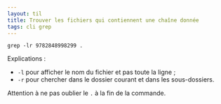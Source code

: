 ```yaml
---
layout: til
title: Trouver les fichiers qui contiennent une chaîne donnée
tags: cli grep
---
```


```
grep -lr 9782848998299 .
```

Explications :

- `-l` pour afficher le nom du fichier et pas toute la ligne ;
- `-r` pour chercher dans le dossier courant et dans les sous-dossiers.

Attention à ne pas oublier le `.` à la fin de la commande.

